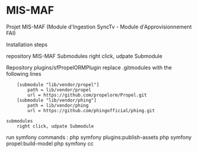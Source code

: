 MIS-MAF
=======

Projet MIS-MAF (Module d'Ingestion SyncTv - Module d'Approvisionnement FAI)

Installation steps

repository MIS-MAF
	 Submodules
	 	right click, udpate Submodule
 
Repository plugins/sfPropelORMPlugin 
	replace .gitmodules with the following lines
	
		[submodule "lib/vendor/propel"]
			path = lib/vendor/propel
			url = https://github.com/propelorm/Propel.git
		[submodule "lib/vendor/phing"]
			path = lib/vendor/phing
		    url = https://github.com/phingofficial/phing.git
		    
	submodules
		right click, udpate Submodule

run symfony commands :
	php symfony plugins:publish-assets
	php symfony propel:build-model
	php symfony cc